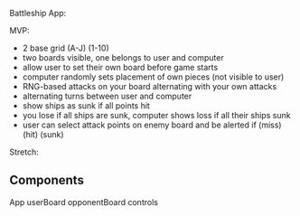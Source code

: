 Battleship App:

MVP:

- 2 base grid (A-J) (1-10)
- two boards visible, one belongs to user and computer
- allow user to set their own board before game starts
- computer randomly sets placement of own pieces (not visible to user)
- RNG-based attacks on your board alternating with your own attacks
- alternating turns between user and computer
- show ships as sunk if all points hit
- you lose if all ships are sunk, computer shows loss if all their ships sunk
- user can select attack points on enemy board and be alerted if (miss) (hit) (sunk)

Stretch:

## Components

App
userBoard
opponentBoard
controls
